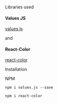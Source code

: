 Libraries used



#### Values JS

[values.js](https://github.com/noeldelgado/values.js)

and

#### React-Color

[react-color](https://www.npmjs.com/package/react-color)


Installation

NPM
```
npm i values.js --save
```
```
npm i react-color
```
